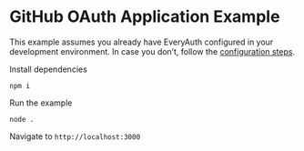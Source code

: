 # GitHub OAuth Application Example

This example assumes you already have EveryAuth configured in your development environment. In case you don’t, follow the [configuration steps](https://github.com/fusebit/everyauth-express#getting-started).

Install dependencies

```shell
npm i
```

Run the example

```shell
node .
```

Navigate to `http://localhost:3000`